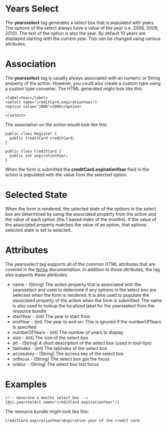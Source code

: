 # Years Select #

The **yearsselect** tag generates a select box that is populated with years. The options of the select always have a value of the year (i.e. 2008, 2009, 2010). The text of the option is also the year. By default 10 years are displayed starting with the current year. This can be changed using various attributes.

# Association #

The **yearsselect** tag is usually always associated with an numeric or String property of the action. However, you could also create a custom type using a custom type converter. The HTML generated might look like this:

```
<label>Year</label>
<select name="creditCard.expirationYear">
<option value="2008">2008</option>
...
</select>
```

The association on the action would look like this:

```
public class Register {
  public CreditCard creditCard;
}

public class CreditCard {
  public int expirationYear;
}
```

When the form is submitted the **creditCard.expirationYear** field in the action is populated with the value from the selected option.

# Selected State #

When the form is rendered, the selected state of the options in the select box are determined by using the associated property from the action and the value of each option (the 1 based index of the months). If the value of the associated property matches the value of an option, that options selected state is set to selected.

# Attributes #

The yearsselect tag supports all of the common HTML attributes that are covered in the [forms](MVCForms.md) documentation. In addition to those attributes, the tag also supports these attributes:

  * name - (String) The action property that is associated with the yearsselect and used to determine if any options in the select box are selected when the form is rendered. It is also used to populate the associated property of the action when the form is submitted. The name is also used to lookup the localized label for the yearsselect from the resource bundle
  * startYear - (int) The year to start from
  * endYear - (int) The year to end on. This is ignored if the numberOfYears is specified
  * numberOfYears - (int) The number of years to display
  * size - (int) The size of the select box
  * alt - (String) A short description of the select box (used in tool-tips)
  * tabindex - (int) The tabindex of the select box
  * accesskey - (String) The access key of the select box
  * onfocus - (String) The select box got the focus
  * onblur - (String) The select box lost focus

# Examples #

```
<!-- Generate a months select box -->
[@jc.yearsselect name="creditCard.expirationYear"/]
```

The resource bundle might look like this:

```
creditCard.expirationYear=Expiration year of the credit card
```